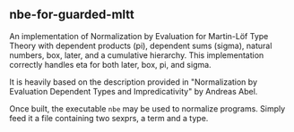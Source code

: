 ## nbe-for-guarded-mltt

An implementation of Normalization by Evaluation for Martin-Löf Type Theory with
dependent products (pi), dependent sums (sigma), natural numbers, box, later,
and a cumulative hierarchy. This implementation correctly handles eta for both
later, box, pi, and sigma.

It is heavily based on the description provided in "Normalization by
Evaluation Dependent Types and Impredicativity" by Andreas Abel.

Once built, the executable `nbe` may be used to normalize programs.
Simply feed it a file containing two sexprs, a term and a type.
